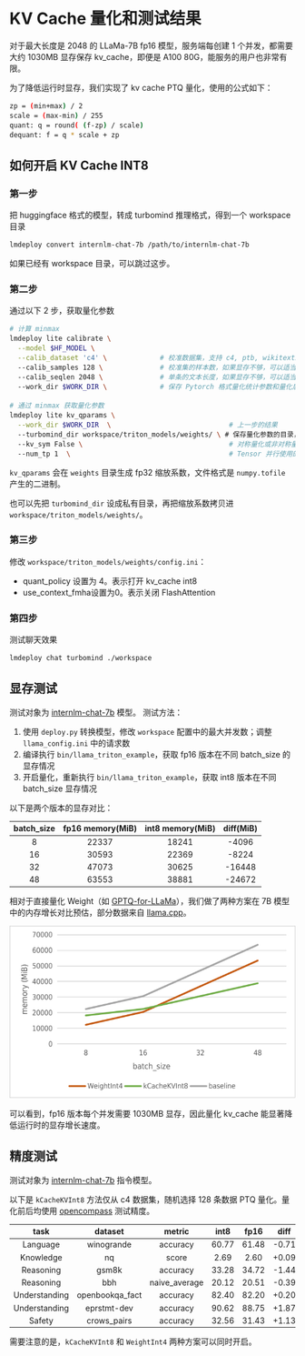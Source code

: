 # KV Cache 量化和测试结果

对于最大长度是 2048 的 LLaMa-7B fp16 模型，服务端每创建 1 个并发，都需要大约 1030MB 显存保存 kv_cache，即便是 A100 80G，能服务的用户也非常有限。

为了降低运行时显存，我们实现了 kv cache PTQ 量化，使用的公式如下：

```bash
zp = (min+max) / 2
scale = (max-min) / 255
quant: q = round( (f-zp) / scale)
dequant: f = q * scale + zp
```

## 如何开启 KV Cache INT8

### **第一步**

把 huggingface 格式的模型，转成 turbomind 推理格式，得到一个 workspace 目录

```bash
lmdeploy convert internlm-chat-7b /path/to/internlm-chat-7b
```

如果已经有 workspace 目录，可以跳过这步。

### **第二步**

通过以下 2 步，获取量化参数

```bash
# 计算 minmax
lmdeploy lite calibrate \
  --model $HF_MODEL \
  --calib_dataset 'c4' \             # 校准数据集，支持 c4, ptb, wikitext2, pileval
  --calib_samples 128 \              # 校准集的样本数，如果显存不够，可以适当调小
  --calib_seqlen 2048 \              # 单条的文本长度，如果显存不够，可以适当调小
  --work_dir $WORK_DIR \             # 保存 Pytorch 格式量化统计参数和量化后权重的文件夹

# 通过 minmax 获取量化参数
lmdeploy lite kv_qparams \
  --work_dir $WORK_DIR  \                             # 上一步的结果
  --turbomind_dir workspace/triton_models/weights/ \ # 保存量化参数的目录，推理要用
  --kv_sym False \                                    # 对称量化或非对称量化，默认为 False
  --num_tp 1  \                                       # Tensor 并行使用的 GPU 数，和 deploy.py 保持一致
```

`kv_qparams` 会在 `weights` 目录生成 fp32 缩放系数，文件格式是 `numpy.tofile` 产生的二进制。

也可以先把 `turbomind_dir` 设成私有目录，再把缩放系数拷贝进 `workspace/triton_models/weights/`。

### **第三步**

修改 `workspace/triton_models/weights/config.ini`：

- quant_policy 设置为 4。表示打开 kv_cache int8
- use_context_fmha设置为0。表示关闭 FlashAttention

### **第四步**

测试聊天效果

```bash
lmdeploy chat turbomind ./workspace
```

## 显存测试

测试对象为 [internlm-chat-7b](https://huggingface.co/internlm/internlm-chat-7b-v1_1) 模型。
测试方法：

1. 使用 `deploy.py` 转换模型，修改 `workspace` 配置中的最大并发数；调整 `llama_config.ini` 中的请求数
2. 编译执行 `bin/llama_triton_example`，获取 fp16 版本在不同 batch_size 的显存情况
3. 开启量化，重新执行 `bin/llama_triton_example`，获取 int8 版本在不同 batch_size 显存情况

以下是两个版本的显存对比：

| batch_size | fp16 memory(MiB) | int8 memory(MiB) | diff(MiB) |
| :--------: | :--------------: | :--------------: | :-------: |
|     8      |      22337       |      18241       |   -4096   |
|     16     |      30593       |      22369       |   -8224   |
|     32     |      47073       |      30625       |  -16448   |
|     48     |      63553       |      38881       |  -24672   |

相对于直接量化 Weight（如 [GPTQ-for-LLaMa](https://github.com/qwopqwop200/GPTQ-for-LLaMa/)），我们做了两种方案在 7B 模型中的内存增长对比预估，部分数据来自 [llama.cpp](https://github.com/ggerganov/llama.cpp)。

![](../../resources/batch_memory.png)

可以看到，fp16 版本每个并发需要 1030MB 显存，因此量化 kv_cache 能显著降低运行时的显存增长速度。

## 精度测试

测试对象为 [internlm-chat-7b](https://huggingface.co/internlm/internlm-chat-7b-v1_1) 指令模型。

以下是 `kCacheKVInt8` 方法仅从 c4 数据集，随机选择 128 条数据 PTQ 量化。量化前后均使用 [opencompass](https://github.com/InternLM/opencompass) 测试精度。

|     task      |     dataset     |    metric     | int8  | fp16  | diff  |
| :-----------: | :-------------: | :-----------: | :---: | :---: | :---: |
|   Language    |   winogrande    |   accuracy    | 60.77 | 61.48 | -0.71 |
|   Knowledge   |       nq        |     score     | 2.69  | 2.60  | +0.09 |
|   Reasoning   |      gsm8k      |   accuracy    | 33.28 | 34.72 | -1.44 |
|   Reasoning   |       bbh       | naive_average | 20.12 | 20.51 | -0.39 |
| Understanding | openbookqa_fact |   accuracy    | 82.40 | 82.20 | +0.20 |
| Understanding |   eprstmt-dev   |   accuracy    | 90.62 | 88.75 | +1.87 |
|    Safety     |   crows_pairs   |   accuracy    | 32.56 | 31.43 | +1.13 |

需要注意的是，`kCacheKVInt8` 和 `WeightInt4` 两种方案可以同时开启。
